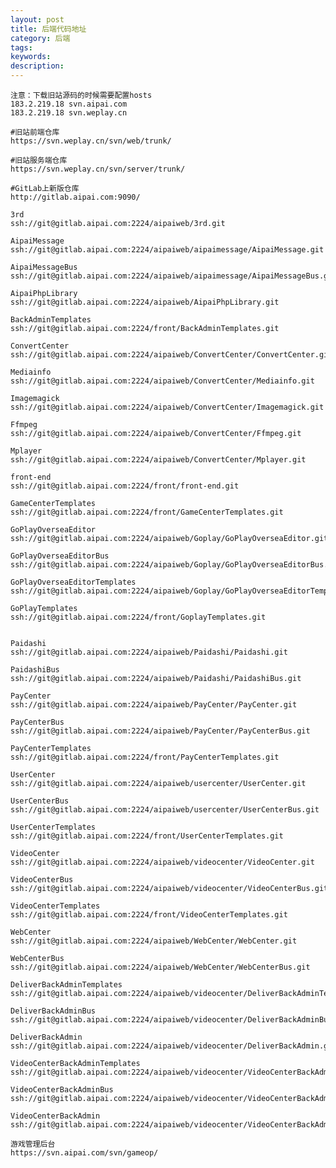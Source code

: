 ```yaml
---
layout: post
title: 后端代码地址
category: 后端
tags: 
keywords: 
description: 
---
```


    注意：下载旧站源码的时候需要配置hosts
    183.2.219.18 svn.aipai.com
    183.2.219.18 svn.weplay.cn
    
    #旧站前端仓库
    https://svn.weplay.cn/svn/web/trunk/
    
    #旧站服务端仓库
    https://svn.weplay.cn/svn/server/trunk/
    
    #GitLab上新版仓库
    http://gitlab.aipai.com:9090/
    
    3rd
    ssh://git@gitlab.aipai.com:2224/aipaiweb/3rd.git
    
    AipaiMessage
    ssh://git@gitlab.aipai.com:2224/aipaiweb/aipaimessage/AipaiMessage.git
    
    AipaiMessageBus
    ssh://git@gitlab.aipai.com:2224/aipaiweb/aipaimessage/AipaiMessageBus.git
    
    AipaiPhpLibrary
    ssh://git@gitlab.aipai.com:2224/aipaiweb/AipaiPhpLibrary.git
    
    BackAdminTemplates
    ssh://git@gitlab.aipai.com:2224/front/BackAdminTemplates.git
    
    ConvertCenter
    ssh://git@gitlab.aipai.com:2224/aipaiweb/ConvertCenter/ConvertCenter.git
    
    Mediainfo
    ssh://git@gitlab.aipai.com:2224/aipaiweb/ConvertCenter/Mediainfo.git
    
    Imagemagick
    ssh://git@gitlab.aipai.com:2224/aipaiweb/ConvertCenter/Imagemagick.git
    
    Ffmpeg
    ssh://git@gitlab.aipai.com:2224/aipaiweb/ConvertCenter/Ffmpeg.git
    
    Mplayer
    ssh://git@gitlab.aipai.com:2224/aipaiweb/ConvertCenter/Mplayer.git
    
    front-end
    ssh://git@gitlab.aipai.com:2224/front/front-end.git
    
    GameCenterTemplates
    ssh://git@gitlab.aipai.com:2224/front/GameCenterTemplates.git
    
    GoPlayOverseaEditor
    ssh://git@gitlab.aipai.com:2224/aipaiweb/Goplay/GoPlayOverseaEditor.git
    
    GoPlayOverseaEditorBus
    ssh://git@gitlab.aipai.com:2224/aipaiweb/Goplay/GoPlayOverseaEditorBus.git
    
    GoPlayOverseaEditorTemplates
    ssh://git@gitlab.aipai.com:2224/aipaiweb/Goplay/GoPlayOverseaEditorTemplates.git
    
    GoPlayTemplates
    ssh://git@gitlab.aipai.com:2224/front/GoplayTemplates.git
    
    
    Paidashi
    ssh://git@gitlab.aipai.com:2224/aipaiweb/Paidashi/Paidashi.git
    
    PaidashiBus
    ssh://git@gitlab.aipai.com:2224/aipaiweb/Paidashi/PaidashiBus.git
    
    PayCenter
    ssh://git@gitlab.aipai.com:2224/aipaiweb/PayCenter/PayCenter.git
    
    PayCenterBus
    ssh://git@gitlab.aipai.com:2224/aipaiweb/PayCenter/PayCenterBus.git
    
    PayCenterTemplates
    ssh://git@gitlab.aipai.com:2224/front/PayCenterTemplates.git
    
    UserCenter
    ssh://git@gitlab.aipai.com:2224/aipaiweb/usercenter/UserCenter.git
    
    UserCenterBus
    ssh://git@gitlab.aipai.com:2224/aipaiweb/usercenter/UserCenterBus.git
    
    UserCenterTemplates
    ssh://git@gitlab.aipai.com:2224/front/UserCenterTemplates.git
    
    VideoCenter
    ssh://git@gitlab.aipai.com:2224/aipaiweb/videocenter/VideoCenter.git
    
    VideoCenterBus
    ssh://git@gitlab.aipai.com:2224/aipaiweb/videocenter/VideoCenterBus.git
    
    VideoCenterTemplates
    ssh://git@gitlab.aipai.com:2224/front/VideoCenterTemplates.git
    
    WebCenter
    ssh://git@gitlab.aipai.com:2224/aipaiweb/WebCenter/WebCenter.git
    
    WebCenterBus
    ssh://git@gitlab.aipai.com:2224/aipaiweb/WebCenter/WebCenterBus.git
    
    DeliverBackAdminTemplates
    ssh://git@gitlab.aipai.com:2224/aipaiweb/videocenter/DeliverBackAdminTemplates.git
    
    DeliverBackAdminBus
    ssh://git@gitlab.aipai.com:2224/aipaiweb/videocenter/DeliverBackAdminBus.git
    
    DeliverBackAdmin
    ssh://git@gitlab.aipai.com:2224/aipaiweb/videocenter/DeliverBackAdmin.git
    
    VideoCenterBackAdminTemplates
    ssh://git@gitlab.aipai.com:2224/aipaiweb/videocenter/VideoCenterBackAdminTemplates.git
    
    VideoCenterBackAdminBus
    ssh://git@gitlab.aipai.com:2224/aipaiweb/videocenter/VideoCenterBackAdminBus.git
    
    VideoCenterBackAdmin
    ssh://git@gitlab.aipai.com:2224/aipaiweb/videocenter/VideoCenterBackAdmin.git
    
    游戏管理后台
    https://svn.aipai.com/svn/gameop/
    






